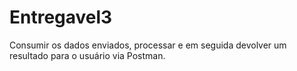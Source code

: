 # Entregavel3
 
 Consumir os dados enviados, processar e em seguida devolver um resultado para o usuário via Postman.
